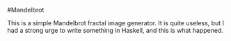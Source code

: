 #Mandelbrot

This is a simple Mandelbrot fractal image generator.
It is quite useless, but I had a strong urge to write something in Haskell, and this is what happened.
